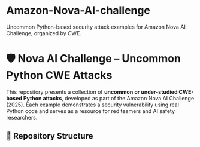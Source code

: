 # Amazon-Nova-AI-challenge
Uncommon Python-based security attack examples for Amazon Nova AI Challenge, organized by CWE.
# 🛡️ Nova AI Challenge – Uncommon Python CWE Attacks

This repository presents a collection of **uncommon or under-studied CWE-based Python attacks**, developed as part of the Amazon Nova AI Challenge (2025). Each example demonstrates a security vulnerability using real Python code and serves as a resource for red teamers and AI safety researchers.

## 📁 Repository Structure

